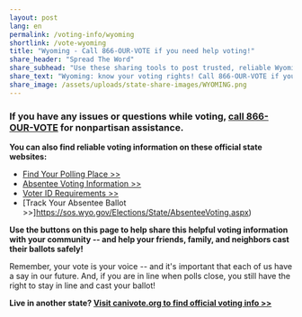 ```yaml
---
layout: post
lang: en
permalink: /voting-info/wyoming
shortlink: /vote-wyoming
title: "Wyoming - Call 866-OUR-VOTE if you need help voting!"
share_header: "Spread The Word"
share_subhead: "Use these sharing tools to post trusted, reliable Wyoming voting information!"
share_text: "Wyoming: know your voting rights! Call 866-OUR-VOTE if you need help voting, or use these official resources."
share_image: /assets/uploads/state-share-images/WYOMING.png
---
```

### **If you have any issues or questions while voting, [call 866-OUR-VOTE](tel:8666878683) for nonpartisan assistance.**

**You can also find reliable voting information on these official state websites:**

* [Find Your Polling Place >>](http://soswy.state.wy.us/Elections/PollPlace/Default.aspx)
* [Absentee Voting Information >>](http://soswy.state.wy.us/Elections/AbsenteeVoting.aspx)
* [Voter ID Requirements >>](http://soswy.state.wy.us/faqs.aspx?root=ELEC)
* [Track Your Absentee Ballot >>]https://sos.wyo.gov/Elections/State/AbsenteeVoting.aspx)

**Use the buttons on this page to help share this helpful voting information with your community -- and help your friends, family, and neighbors cast their ballots safely!**

Remember, your vote is your voice -- and it's important that each of us have a say in our future. And, if you are in line when polls close, you still have the right to stay in line and cast your ballot!

**Live in another state? [Visit canivote.org to find official voting info >>](https://canivote.org)**